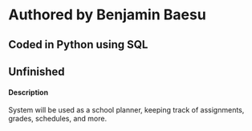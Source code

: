 # Authored by Benjamin Baesu #
## Coded in Python using SQL ##
## Unfinished ## 

#### Description ####
System will be used as a school planner, keeping track of assignments, grades, schedules, and more.
